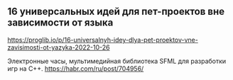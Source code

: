 ## 16 универсальных идей для пет-проектов вне зависимости от языка
https://proglib.io/p/16-universalnyh-idey-dlya-pet-proektov-vne-zavisimosti-ot-yazyka-2022-10-26

Электронные часы, мультимедийная библиотека SFML для разработки игр на C++.
https://habr.com/ru/post/704956/